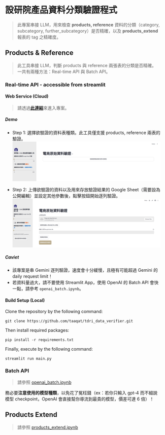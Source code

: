 # 設研院產品資料分類驗證程式

> 此專案串接 LLM，用來檢查 **products, reference** 資料的分類（category, subcategory, further_subcategory）是否精確，以及 **products_extend** 報表的 tag 之精確度。

## Products & Reference
> 此工具串接 LLM，判斷 products 與 reference 兩張表的分類是否精確。一共有兩種方法：Real-time API 與 Batch API。

### Real-time API - accessible from streamlit
#### Web Service (Cloud)

> 請透過[**此連結**](https://tdridataverifier-jagdvoykf7ckh2w65vjn7g.streamlit.app/)來進入專案。

##### Demo
- Step 1: 選擇欲驗證的資料表種類。此工具僅支援 products, reference 兩表的驗證。
![Demo_1](./pics/demo_1.png)

- Step 2: 上傳欲驗證的資料以及用來存放驗證結果的 Google Sheet（需要設為公開編輯）並設定其他參數後，點擊按鈕開始逐列驗證。
![Demo_2](./pics/demo_2.png)

##### Caviet 
- 該專案是串 Gemini 逐列驗證，速度會十分緩慢，且極有可能超過 Gemini 的 daily request limit！
- 若資料量過大，請不要使用 Streamlit App，使用 OpenAI 的 Batch API 會快一點，請參考 `openai_batch.ipynb`。

#### Build Setup (Local)
Clone the repository by the following command:
```
git clone https://github.com/taaqat/tdri_data_verifier.git
```
Then install required packages:

```
pip install -r requirements.txt
```
Finally, execute by the following command:
```
streamlit run main.py
```

### Batch API
> 請參照 [openai_batch.ipynb](./openai_batch.ipynb)

務必要**注意使用的模型種類**，以免花了冤枉錢（ex：若你只輸入 gpt-4 而不細說模型 checkpoint，OpenAI 會直接幫你導流到最貴的模型，價差可達 6 倍）！

## Products Extend
> 請參照 [products_extend.ipynb](./products_extend.ipynb)
